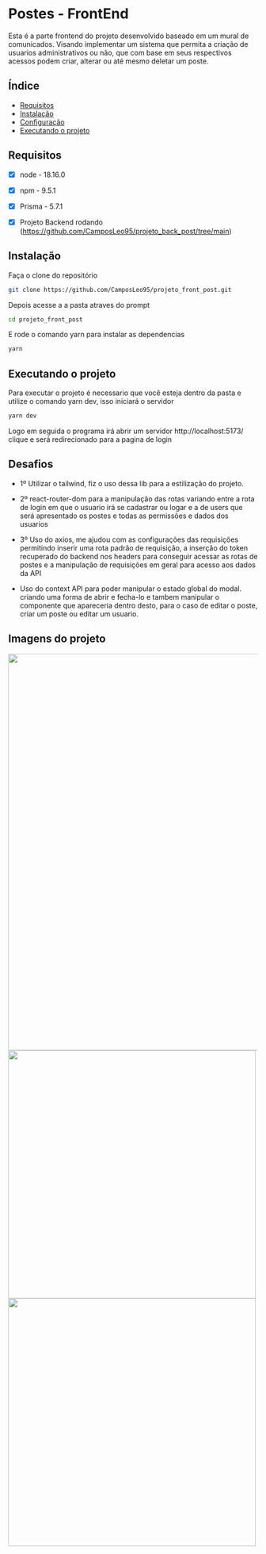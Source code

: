 # Postes - FrontEnd

Esta é a parte frontend do projeto desenvolvido baseado em um mural de comunicados. Visando implementar um sistema que permita a criação de usuarios administrativos ou não, que com base em seus respectivos acessos podem criar, alterar ou até mesmo deletar um poste.

## Índice

- [Requisitos](#requisitos)
- [Instalação](#instalação)
- [Configuração](#configuração)
- [Executando o projeto](#executando-o-projeto)

## Requisitos

- [x] node - 18.16.0
- [x] npm - 9.5.1
- [x] Prisma - 5.7.1
- [x] Projeto Backend rodando (https://github.com/CamposLeo95/projeto_back_post/tree/main)


## Instalação 

Faça o clone do repositório 

```bash
git clone https://github.com/CamposLeo95/projeto_front_post.git

```

Depois acesse a a pasta atraves do prompt 

```bash
cd projeto_front_post

```
E rode o comando yarn para instalar as dependencias 

```bash
yarn 

```

## Executando o projeto

Para executar o projeto é necessario que você esteja dentro da pasta e utilize o comando yarn dev, isso iniciará o servidor


```bash
yarn dev

```

Logo em seguida o programa irá abrir um servidor http://localhost:5173/ clique e será redirecionado para a pagina de login


## Desafios

- 1º Utilizar o tailwind, fiz o uso dessa lib para a estilização do projeto.

- 2º react-router-dom para a manipulação das rotas variando entre a rota de login em que o usuario irá se cadastrar ou logar e a de users que será apresentado os postes e todas as permissões e dados dos usuarios

- 3º Uso do axios, me ajudou com as configurações das requisições permitindo inserir uma rota padrão de requisição, a inserção do token recuperado do backend nos headers para conseguir acessar as rotas de postes e a manipulação de requisições em geral para acesso aos dados da API 

- Uso do context API para poder manipular o estado global do modal. criando uma forma de abrir e fecha-lo e tambem manipular o componente que apareceria dentro desto, para o caso de editar o poste, criar um poste ou editar um usuario.

## Imagens do projeto 
<img width="800px" src="https://github.com/CamposLeo95/projeto_idNutrition/assets/98062615/4d70dbef-2651-40f7-8dd4-cabad3ef2d26"/>
<div>
  <img width="500px" src="https://github.com/CamposLeo95/projeto_idNutrition/assets/98062615/64212440-e94c-49fc-b472-c0f191df190c"/>
  <img width="500px" src="https://github.com/CamposLeo95/projeto_idNutrition/assets/98062615/347f046b-98cf-4772-848c-3e04f78b3b3c"/>
</div>
  



